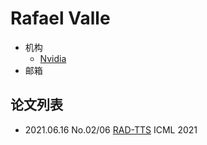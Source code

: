 # Rafael Valle

- 机构
  - [Nvidia](../Institutions/Nvidia.md)
- 邮箱

## 论文列表

- 2021.06.16 No.02/06 [RAD-TTS](../Models/TTS2_Acoustic/2021.06.16_RAD-TTS.md) ICML 2021